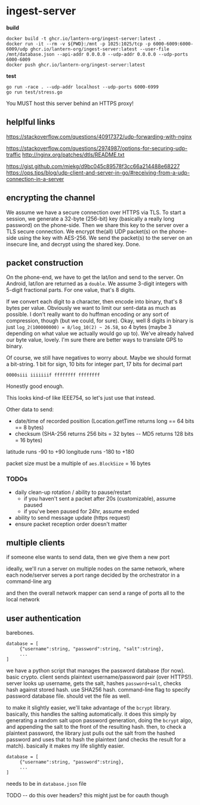 # ingest-server

**build**

```
docker build -t ghcr.io/lantern-org/ingest-server:latest .
docker run -it --rm -v ${PWD}:/mnt -p 1025:1025/tcp -p 6000-6009:6000-6009/udp ghcr.io/lantern-org/ingest-server:latest --user-file /mnt/database.json --api-addr 0.0.0.0 --udp-addr 0.0.0.0 --udp-ports 6000-6009
docker push ghcr.io/lantern-org/ingest-server:latest
```

**test**

```
go run -race . --udp-addr localhost --udp-ports 6000-6999
go run test/stress.go
```

You MUST host this server behind an HTTPS proxy!

## helplful links

<https://stackoverflow.com/questions/40917372/udp-forwarding-with-nginx>

<https://stackoverflow.com/questions/2974987/options-for-securing-udp-traffic>
<http://nginx.org/patches/dtls/README.txt>

<https://gist.github.com/miekg/d9bc045c89578f3cc66a214488e68227>
<https://ops.tips/blog/udp-client-and-server-in-go/#receiving-from-a-udp-connection-in-a-server>

## encrypting the channel

We assume we have a secure connection over HTTPS via TLS.
To start a session, we generate a 32-byte (256-bit) key (basically a really long password) on the phone-side.
Then we share this key to the server over a TLS secure connection.
We encrypt the(all) UDP packet(s) on the phone-side using the key with AES-256.
We send the packet(s) to the server on an insecure line, and decrypt using the shared key.
Done.

## packet construction

On the phone-end, we have to get the lat/lon and send to the server.
On Android, lat/lon are returned as a `double`.
We assume 3-digit integers with 5-digit fractional parts.
For one value, that's 8 digits.

If we convert each digit to a character, then encode into binary, that's 8 bytes per value.
Obviously we want to limit our sent-data as much as possible.
I don't really want to do huffman encoding or any sort of compression, though (but we could, for sure).
Okay, well 8 digits in binary is just `log_2(100000000) = 8/log_10(2) ~ 26.58`, so 4 bytes (maybe 3 depending on what value we actually would go up to).
We've already halved our byte value, lovely.
I'm sure there are better ways to translate GPS to binary.

Of course, we still have negatives to worry about.
Maybe we should format a bit-string.
1 bit for sign, 10 bits for integer part, 17 bits for decimal part
```
0000siii iiiiiiif ffffffff ffffffff
```
Honestly good enough.

This looks kind-of like IEEE754, so let's just use that instead.

Other data to send:
- date/time of recorded position (Location.getTime returns long == 64 bits == 8 bytes)
- checksum (SHA-256 returns 256 bits = 32 bytes -- MD5 returns 128 bits = 16 bytes)

latitude runs -90 to +90
longitude runs -180 to +180

packet size must be a multiple of `aes.BlockSize` = 16 bytes

### TODOs

- daily clean-up rotation / ability to pause/restart
   - if you haven't sent a packet after 20s (customizable), assume paused
   - if you've been paused for 24hr, assume ended
- ability to send message update (https request)
- ensure packet reception order doesn't matter

## multiple clients

if someone else wants to send data, then we give them a new port

ideally, we'll run a server on multiple nodes on the same network, where each node/server serves a port range decided by the orchestrator in a command-line arg

and then the overall network mapper can send a range of ports all to the local network

## user authentication

barebones.
```
database = [
     {"username":string, "password":string, "salt":string},
     ...
]
```
we have a python script that manages the password database (for now).
basic crypto.
client sends plaintext username/password pair (over HTTPS!).
server looks up username, gets the salt, hashes `password+salt`, checks hash against stored hash.
use SHA256 hash.
command-line flag to specify password database file.
should vet the file as well.

to make it slightly easier, we'll take advantage of the `bcrypt` library.
basically, this handles the salting automatically.
it does this simply by generating a random salt upon password generation, doing the `bcrypt` algo, and appending the salt to the front of the resulting hash.
then, to check a plaintext password, the library just pulls out the salt from the hashed password and uses that to hash the plaintext (and checks the result for a match).
basically it makes my life slightly easier.
```
database = [
     {"username":string, "password":string},
     ...
]
```

needs to be in `database.json` file

TODO -- do this over headers? this might just be for oauth though
